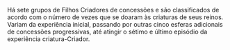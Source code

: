﻿Há sete grupos de Filhos Criadores de concessões e são classificados de acordo com o número de vezes que se doaram às criaturas de seus reinos. Variam da experiência inicial, passando por outras cinco esferas adicionais de concessões progressivas, até atingir o sétimo e último episódio da experiência criatura-Criador.